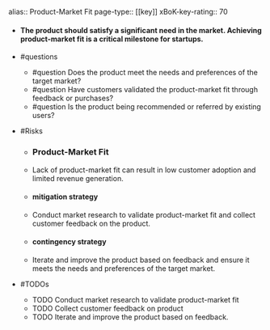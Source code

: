 alias:: Product-Market Fit
page-type:: [[key]]
xBoK-key-rating:: 70
- #### The product should satisfy a significant need in the market. Achieving product-market fit is a critical milestone for startups.
- #questions
  - #question Does the product meet the needs and preferences of the target market?
  - #question Have customers validated the product-market fit through feedback or purchases?
  - #question Is the product being recommended or referred by existing users?
- #Risks

  - ### Product-Market Fit
  - Lack of product-market fit can result in low customer adoption and limited revenue generation.
  - #### mitigation strategy
  - Conduct market research to validate product-market fit and collect customer feedback on the product.
  - #### contingency strategy
  - Iterate and improve the product based on feedback and ensure it meets the needs and preferences of the target market.
- #TODOs
  - TODO Conduct market research to validate product-market fit
  - TODO  Collect customer feedback on product
  - TODO  Iterate and improve the product based on feedback.


